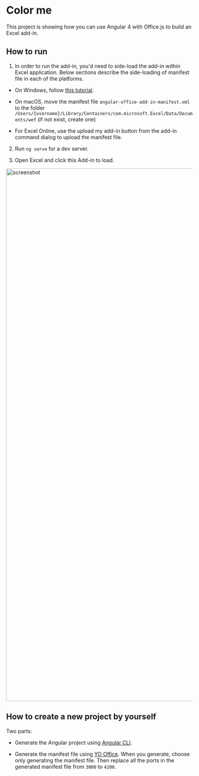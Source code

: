 # Color me

This project is showing how you can use Angular 4 with Office.js to build an Excel add-in.

## How to run

1. In order to run the add-in, you'd need to side-load the add-in within Excel application. Below sections describe the side-loading of manifest file in each of the platforms. 

- On Windows, follow [this tutorial](https://dev.office.com/docs/add-ins/testing/create-a-network-shared-folder-catalog-for-task-pane-and-content-add-ins).
- On macOS, move the manifest file `angular-office-add-in-manifest.xml` to the folder `/Users/{username}/Library/Containers/com.microsoft.Excel/Data/Documents/wef` (if not exist, create one)

- For Excel Online, use the upload my add-in button from the add-in command dialog to upload the manifest file. 

2. Run `ng serve` for a dev server.

3. Open Excel and click this Add-in to load.

<img width="1438" alt="screenshot" src="https://cloud.githubusercontent.com/assets/3375461/25642142/c441e1ea-2f4c-11e7-81a8-d0390b419624.png">

## How to create a new project by yourself

Two parts:

- Generate the Angular project using [Angular CLI](https://github.com/angular/angular-cli).

- Generate the manifest file using [YO Office](https://github.com/OfficeDev/generator-office). When you generate, choose only generating the manifest file.
Then replace all the ports in the generated manifest file from `3000` to `4200`.
